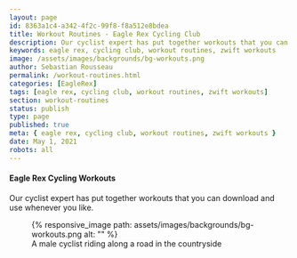 ```yaml
---
layout: page
id: 8363a1c4-a342-4f2c-99f8-f8a512e8bdea
title: Workout Routines - Eagle Rex Cycling Club
description: Our cyclist expert has put together workouts that you can download and use whenever you like.
keywords: eagle rex, cycling club, workout routines, zwift workouts
image: /assets/images/backgrounds/bg-workouts.png
author: Sebastian Rousseau
permalink: /workout-routines.html
categories: [EagleRex]
tags: [eagle rex, cycling club, workout routines, zwift workouts]
section: workout-routines
status: publish
type: page
published: true
meta: { eagle rex, cycling club, workout routines, zwift workouts }
date: May 1, 2021 
robots: all
---
```

#### Eagle Rex Cycling Workouts

Our cyclist expert has put together workouts that you can download and use whenever you like.

<figure>
{% responsive_image path: assets/images/backgrounds/bg-workouts.png alt: "" %}     
<figcaption aria-hidden="true">
    A male cyclist riding along a road in the countryside
</figcaption>
</figure>   


